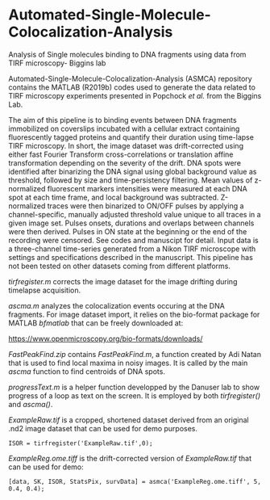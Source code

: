 # Automated-Single-Molecule-Colocalization-Analysis
Analysis of Single molecules binding to DNA fragments using data from TIRF microscopy- Biggins lab

Automated-Single-Molecule-Colocalization-Analysis (ASMCA) repository contains the MATLAB (R2019b) codes used to generate the data related to TIRF microscopy experiments presented in Popchock *et al.* from the Biggins Lab. 

The aim of this pipeline is to binding events between DNA fragments immobilized on coverslips incubated with a cellular extract containing fluorescently tagged proteins and quantify their duration using time-lapse TIRF microscopy.
In short,  the image dataset was drift-corrected using either fast Fourier Transform cross-correlations or translation affine transformation depending on the severity of the drift. DNA spots were identified after binarizing the DNA signal using global background value as threshold, followed by size and time-persistency filtering. Mean values of z-normalized fluorescent markers intensities were measured at each DNA spot at each time frame, and local background was subtracted. Z-normalized traces were then binarized to ON/OFF pulses by applying a channel-specific, manually adjusted threshold value unique to all traces in a given image set. Pulses onsets, durations and overlaps between channels were then derived. Pulses in ON state at the beginning or the end of the recording were censored. See codes and manuscipt for detail. Input data is a three-channel time-series generated from a Nikon TIRF microscope with settings and specifications described in the manuscript. This pipeline has not been tested on other datasets coming from different platforms.

*tirfregister.m* corrects the image dataset for the image drifting during timelapse acquisition.

*ascma.m* analyzes the colocalization events occuring at the DNA fragments. For image dataset import, it relies on the bio-format package for MATLAB *bfmatlab* that can be freely downloaded at:

https://www.openmicroscopy.org/bio-formats/downloads/

*FastPeakFind.zip* contains *FastPeakFind.m*, a function created by Adi Natan that is used to find local maxima in noisy images. It is called by the main *ascma* function to find centroids of DNA spots.

*progressText.m* is a helper function developped by the Danuser lab to show progress of a loop as text on the screen. It is employed by both *tirfregister()* and *ascma()*.

*ExampleRaw.tif* is a cropped, shortened dataset derived from an original .nd2 image dataset that can be used for demo purposes.

```
ISOR = tirfregister('ExampleRaw.tif',0);
```

*ExampleReg.ome.tiff* is the drift-corrected version of *ExampleRaw.tif* that can be used for demo:

```
[data, SK, ISOR, StatsPix, survData] = asmca('ExampleReg.ome.tiff', 5, 0.4, 0.4);
```

